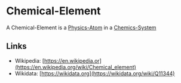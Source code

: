 # Chemical-Element

A Chemical-Element is a [Physics-Atom](10000121.md) in a [Chemics-System](10100001.md)

## Links

- Wikipedia: [https://en.wikipedia.or](https://en.wikipedia.org/wiki/Chemical_element)
- Wikidata: [https://wikidata.org](https://wikidata.org/wiki/Q11344)
